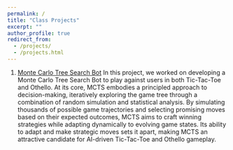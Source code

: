 ```yaml
---
permalink: /
title: "Class Projects"
excerpt: ""
author_profile: true
redirect_from: 
  - /projects/
  - /projects.html
---
```


1)  [Monte Carlo Tree Search Bot](https://github.com/whishei/MCMC-Project)
  In this project, we worked on developing a Monte Carlo Tree Search Bot to play against users in both Tic-Tac-Toe and Othello. At its core, MCTS embodies a principled approach to decision-making, iteratively exploring the game tree through a combination of random simulation and statistical analysis. By simulating thousands of possible game trajectories and selecting promising moves based on their expected outcomes, MCTS aims to craft winning strategies while adapting dynamically to evolving game states. Its ability to adapt and make strategic moves sets it apart, making MCTS an attractive candidate for AI-driven Tic-Tac-Toe and Othello gameplay.


